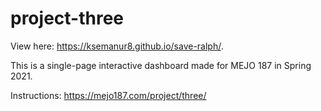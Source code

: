 # project-three
View here: https://ksemanur8.github.io/save-ralph/. 

This is a single-page interactive dashboard made for MEJO 187 in Spring 2021.

Instructions:
https://mejo187.com/project/three/
